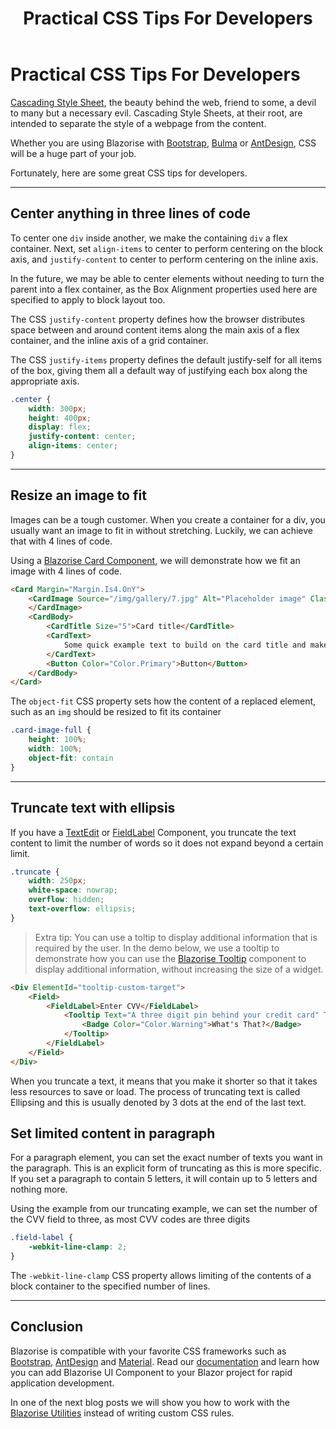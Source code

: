 ﻿---
title: Practical CSS Tips For Developers
description: In this blog post we will learn some practical tips for applying custom CSS to Blazor and Blazorise components.
permalink: /blog/practical-css-tips-for-developers
canonical: /blog/practical-css-tips-for-developers
image-url: /img/css.png
image-text: Practical CSS Tips For Developers
author-name: James Amattey
author-image: james
posted-on: August1 31st, 2022
read-time: 3 min
---

# Practical CSS Tips For Developers

[Cascading Style Sheet](https://developer.mozilla.org/en-US/docs/Web/CSS), the beauty behind the web, friend to some, a devil to many but a necessary evil. Cascading Style Sheets, at their root, are intended to separate the style of a webpage from the content.

Whether you are using Blazorise with [Bootstrap](https://bootstrapdemo.blazorise.com/), [Bulma](https://bulmademo.blazorise.com/) or [AntDesign](https://antdesigndemo.blazorise.com/), CSS will be a huge part of your job. 

Fortunately, here are some great CSS tips for developers.

---

## Center anything in three lines of code

To center one `div` inside another, we make the containing `div` a flex container. Next, set `align-items` to center to perform centering on the block axis, and `justify-content` to center to perform centering on the inline axis.

In the future, we may be able to center elements without needing to turn the parent into a flex container, as the Box Alignment properties used here are specified to apply to block layout too.

The CSS `justify-content` property defines how the browser distributes space between and around content items along the main axis of a flex container, and the inline axis of a grid container.

The CSS `justify-items` property defines the default justify-self for all items of the box, giving them all a default way of justifying each box along the appropriate axis.

```css
.center {
    width: 300px;
    height: 400px;
    display: flex;
    justify-content: center;
    align-items: center;
}
```

---

## Resize an image to fit

Images can be a tough customer. When you create a container for a div, you usually want an image to fit in without stretching. Luckily, we can achieve that with 4 lines of code. 

Using a [Blazorise Card Component](docs/components/card), we will demonstrate how we fit an image with 4 lines of code. 

```html
<Card Margin="Margin.Is4.OnY">
    <CardImage Source="/img/gallery/7.jpg" Alt="Placeholder image" Class="card-image-full">
    </CardImage>
    <CardBody>
        <CardTitle Size="5">Card title</CardTitle>
        <CardText>
            Some quick example text to build on the card title and make up the bulk of the card's content.
        </CardText>
        <Button Color="Color.Primary">Button</Button>
    </CardBody>
</Card>
```

The `object-fit` CSS property sets how the content of a replaced element, such as an `img` should be resized to fit its container

```css
.card-image-full {
    height: 100%;
    width: 100%;
    object-fit: contain
}
```

---

## Truncate text with ellipsis

If you have a [TextEdit](docs/components/text-edit) or [FieldLabel](docs/components/field) Component, you truncate the text content to limit the number of words so it does not expand beyond a certain limit. 

```css
.truncate {
    width: 250px;
    white-space: nowrap;
    overflow: hidden;
    text-overflow: ellipsis;
}
```

> Extra tip: You can use a toltip to display additional information that is required by the user. In the demo below, we use a tooltip to demonstrate how you can use the [Blazorise Tooltip](docs/components/tooltip) component to display additional information, without increasing the size of a widget. 

```html
<Div ElementId="tooltip-custom-target">
    <Field>
        <FieldLabel>Enter CVV</FieldLabel>
            <Tooltip Text="A three digit pin behind your credit card" TriggerTargetId="tooltip-custom-target" Inline>
                <Badge Color="Color.Warning">What's That?</Badge>
            </Tooltip>
        </FieldLabel>
    </Field>
</Div>
```

When you truncate a text, it means that you make it shorter so that it takes less resources to save or load. The process of truncating text is called Ellipsing and this is usually denoted by 3 dots at the end of the last text.

## Set limited content in paragraph

For a paragraph element, you can set the exact number of texts you want in the paragraph. This is an explicit form of truncating as this is more specific. If you set a paragraph to contain 5 letters, it will contain up to 5 letters and nothing more. 

Using the example from our truncating example, we can set the number of the CVV field to three, as most CVV codes are three digits

```css
.field-label {
    -webkit-line-clamp: 2;
}
```

The `-webkit-line-clamp` CSS property allows limiting of the contents of a block container to the specified number of lines.

---

## Conclusion

Blazorise is compatible with your favorite CSS frameworks such as [Bootstrap](https://bootstrapdemo.blazorise.com/), [AntDesign](https://antdesigndemo.blazorise.com/) and [Material](https://materialdemo.blazorise.com/). Read our [documentation](https://blazorise.com/docs/components) and learn how you can add Blazorise UI Component to your Blazor project for rapid application development.

In one of the next blog posts we will show you how to work with the [Blazorise Utilities](docs/helpers/utilities) instead of writing custom CSS rules.